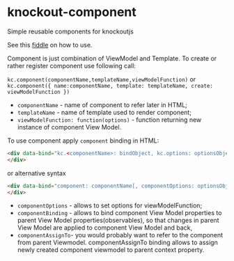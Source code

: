 knockout-component
==================

Simple reusable components for knockoutjs

See this [fiddle](http://jsfiddle.net/xdenser/YdK6k/5/) on how to use.


Component is just combination of ViewModel and Template.
To create or rather register component use following call:

`kc.component(componentName,templateName,viewModelFunction)` 
 or
`kc.component({
      name:componentName,
      template: templateName,
      create: viewModelFunction
})`


* `componentName` - name of component to refer later in HTML;
* `templateName` - name of template used to render component;
* `viewModelFunction: function(options)` - function returning new instance of component View Model.

To use component apply `component` binding in HTML:
```HTML
<div data-bind="kc.<componentName>: bindObject, kc.options: optionsObject, kc.assign: assignToParentProperty">
</div>
```
or alternative syntax
```HTML
<div data-bind="component: componentName[, componentOptions: optionsObject][,componentBinding: bindObject][,componentAssignTo: assignToParentProperty]">
</div>
```
* `componentOptions` - allows to set options for viewModelFunction;
* `componentBinding` - allows to bind component View Model properties to parent View Model properties(observables),
                  so that changes in parent View Model are applied to component View Model and back,
* `componentAssignTo`- you would probably want to refer to the component from parent Viewmodel. componentAssignTo binding allows to assign newly created component viewmodel to parent context property.

  
                                        
                                         